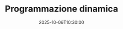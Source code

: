 ---
type: lecture
date: 2025-10-06T10:30:00
title: Programmazione dinamica
thumbnail: /static_files/presentations/lec.jpg
links:
    - url: static_files/lectures/algoritmica/5.pdf
      name: slides
    
hide_from_announcments: true
---